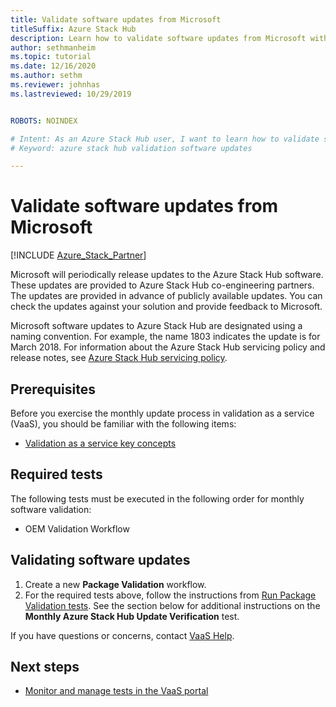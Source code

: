 ```yaml
---
title: Validate software updates from Microsoft
titleSuffix: Azure Stack Hub
description: Learn how to validate software updates from Microsoft with Azure Stack Hub validation as a service.
author: sethmanheim
ms.topic: tutorial
ms.date: 12/16/2020
ms.author: sethm
ms.reviewer: johnhas
ms.lastreviewed: 10/29/2019


ROBOTS: NOINDEX

# Intent: As an Azure Stack Hub user, I want to learn how to validate software updates from Microsoft with Azure Stack Hub validation as a service.
# Keyword: azure stack hub validation software updates

---
```



# Validate software updates from Microsoft

[!INCLUDE [Azure_Stack_Partner](./includes/azure-stack-partner-appliesto.md)]

Microsoft will periodically release updates to the Azure Stack Hub software. These updates are provided to Azure Stack Hub co-engineering partners. The updates are provided in advance of publicly available updates. You can check the updates against your solution and provide feedback to Microsoft.

Microsoft software updates to Azure Stack Hub are designated using a naming convention. For example, the name 1803 indicates the update is for March 2018. For information about the Azure Stack Hub servicing policy and release notes, see [Azure Stack Hub servicing policy](../operator/azure-stack-servicing-policy.md).

## Prerequisites

Before you exercise the monthly update process in validation as a service (VaaS), you should be familiar with the following items:

- [Validation as a service key concepts](azure-stack-vaas-key-concepts.md)

## Required tests

The following tests must be executed in the following order for monthly software validation:

- OEM Validation Workflow

## Validating software updates

1. Create a new **Package Validation** workflow.
1. For the required tests above, follow the instructions from [Run Package Validation tests](azure-stack-vaas-validate-oem-package.md#run-package-validation-tests). See the section below for additional instructions on the **Monthly Azure Stack Hub Update Verification** test.

If you have questions or concerns, contact [VaaS Help](mailto:vaashelp@microsoft.com).

## Next steps

- [Monitor and manage tests in the VaaS portal](azure-stack-vaas-monitor-test.md)